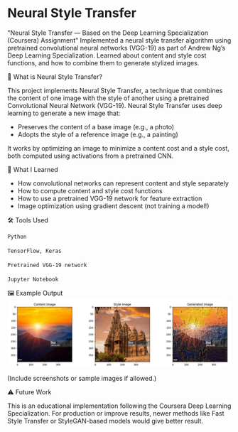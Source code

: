 # Neural Style Transfer 
"Neural Style Transfer — Based on the Deep Learning Specialization (Coursera) Assignment"
Implemented a neural style transfer algorithm using pretrained convolutional neural networks (VGG-19) as part of Andrew Ng’s Deep Learning Specialization. Learned about content and style cost functions, and how to combine them to generate stylized images.

📌 What is Neural Style Transfer?

This project implements Neural Style Transfer, a technique that combines the content of one image with the style of another using a pretrained Convolutional Neural Network (VGG-19).
Neural Style Transfer uses deep learning to generate a new image that:
- Preserves the content of a base image (e.g., a photo)
- Adopts the style of a reference image (e.g., a painting)

It works by optimizing an image to minimize a content cost and a style cost, both computed using activations from a pretrained CNN.

🧠 What I Learned

- How convolutional networks can represent content and style separately
- How to compute content and style cost functions
- How to use a pretrained VGG-19 network for feature extraction
- Image optimization using gradient descent (not training a model!)

🛠️ Tools Used

    Python

    TensorFlow, Keras

    Pretrained VGG-19 network

    Jupyter Notebook

🖼️ Example Output
![Result Image](images/output.png)

(Include screenshots or sample images if allowed.)

⚠️ Future Work

This is an educational implementation following the Coursera Deep Learning Specialization. For production or improve results, newer methods like Fast Style Transfer or StyleGAN-based models would give better result.
